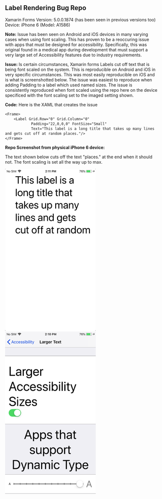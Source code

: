 ﻿## Label Rendering Bug Repo
Xamarin Forms Version: 5.0.0.1874  (has been seen in previous versions too)
Device: iPhone 6 (Model: A1586)

**Note:** Issue has been seen on Android and iOS devices in many varying cases when using font scaling. This has proven to be a reoccuring issue with apps that must be designed for accessibility. Specifically, this was original found in a medical app during development that must support a very large set of Accessibility features due to industry requirements.

**Issue:** Is certain circumstances, Xamarin forms Labels cut off text that is being font scaled on the system. This is reproducible on Android and iOS in very specific circumstances. This was most easily reproducible on iOS and is what is screenshotted below. The issue was easiest to reproduce when adding Padding to a label which used named sizes. The issue is consistently reproduced when font scaled using the repo here on the device specificed with the font scaling set to the imaged setting shown.

**Code:** Here is the XAML that creates the issue
```
<Frame>
    <Label Grid.Row="0" Grid.Column="0"
            Padding="22,0,0,0" FontSize="Small"
            Text="This label is a long title that takes up many lines and gets cut off at random places."/>
</Frame>
```

**Repo Screenshot from physical iPhone 6 device:**

The text shown below cuts off the text "places." at the end when it should not. The font scaling is set all the way up to max.

<img src="iphone6Screenshot.png" width="300"/>
<img src="iPhone6AccessibilitySettings.png" width="300"/>